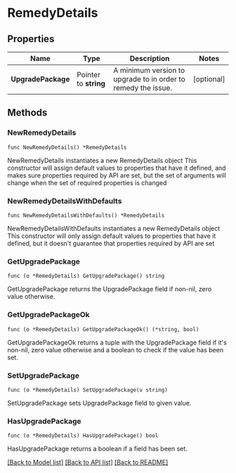 # RemedyDetails

## Properties

Name | Type | Description | Notes
------------ | ------------- | ------------- | -------------
**UpgradePackage** | Pointer to **string** | A minimum version to upgrade to in order to remedy the issue. | [optional] 

## Methods

### NewRemedyDetails

`func NewRemedyDetails() *RemedyDetails`

NewRemedyDetails instantiates a new RemedyDetails object
This constructor will assign default values to properties that have it defined,
and makes sure properties required by API are set, but the set of arguments
will change when the set of required properties is changed

### NewRemedyDetailsWithDefaults

`func NewRemedyDetailsWithDefaults() *RemedyDetails`

NewRemedyDetailsWithDefaults instantiates a new RemedyDetails object
This constructor will only assign default values to properties that have it defined,
but it doesn't guarantee that properties required by API are set

### GetUpgradePackage

`func (o *RemedyDetails) GetUpgradePackage() string`

GetUpgradePackage returns the UpgradePackage field if non-nil, zero value otherwise.

### GetUpgradePackageOk

`func (o *RemedyDetails) GetUpgradePackageOk() (*string, bool)`

GetUpgradePackageOk returns a tuple with the UpgradePackage field if it's non-nil, zero value otherwise
and a boolean to check if the value has been set.

### SetUpgradePackage

`func (o *RemedyDetails) SetUpgradePackage(v string)`

SetUpgradePackage sets UpgradePackage field to given value.

### HasUpgradePackage

`func (o *RemedyDetails) HasUpgradePackage() bool`

HasUpgradePackage returns a boolean if a field has been set.


[[Back to Model list]](../README.md#documentation-for-models) [[Back to API list]](../README.md#documentation-for-api-endpoints) [[Back to README]](../README.md)


